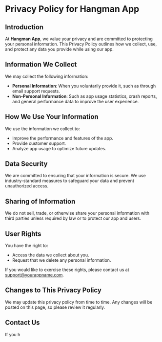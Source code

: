 # Privacy Policy for Hangman App

## Introduction
At **Hangman App**, we value your privacy and are committed to protecting your personal information. This Privacy Policy outlines how we collect, use, and protect any data you provide while using our app.

## Information We Collect
We may collect the following information:
- **Personal Information**: When you voluntarily provide it, such as through email support requests.
- **Non-Personal Information**: Such as app usage statistics, crash reports, and general performance data to improve the user experience.

## How We Use Your Information
We use the information we collect to:
- Improve the performance and features of the app.
- Provide customer support.
- Analyze app usage to optimize future updates.

## Data Security
We are committed to ensuring that your information is secure. We use industry-standard measures to safeguard your data and prevent unauthorized access.

## Sharing of Information
We do not sell, trade, or otherwise share your personal information with third parties unless required by law or to protect our app and users.

## User Rights
You have the right to:
- Access the data we collect about you.
- Request that we delete any personal information.

If you would like to exercise these rights, please contact us at [support@yourappname.com](mailto:support@yourappname.com).

## Changes to This Privacy Policy
We may update this privacy policy from time to time. Any changes will be posted on this page, so please review it regularly.

## Contact Us
If you h
